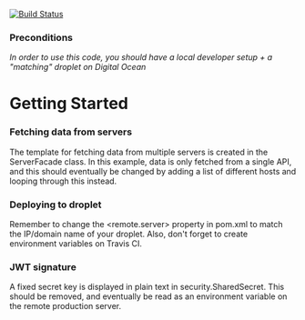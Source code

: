 [![Build Status](https://travis-ci.org/dat3startcode/rest-jpa-devops-startcode.svg?branch=master)](https://travis-ci.org/dat3startcode/rest-jpa-devops-startcode)

### Preconditions
*In order to use this code, you should have a local developer setup + a "matching" droplet on Digital Ocean* 
# Getting Started
### Fetching data from servers
The template for fetching data from multiple servers is created in the ServerFacade class. In this example, data is only fetched from a single API, and this should eventually be changed by adding a list of different hosts and looping through this instead.
### Deploying to droplet
Remember to change the <remote.server> property in pom.xml to match the IP/domain name of your droplet. Also, don't forget to create environment variables on Travis CI. 
### JWT signature
A fixed secret key is displayed in plain text in security.SharedSecret. This should be removed, and eventually be read as an environment variable on the remote production server.





